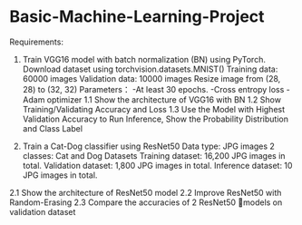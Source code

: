 # Basic-Machine-Learning-Project
Requirements:
1. Train VGG16 model with batch normalization (BN) using PyTorch.
Download dataset using torchvision.datasets.MNIST()
Training data: 60000 images
Validation data: 10000 images
Resize image from (28, 28) to (32, 32)
Parameters：
-At least 30 epochs.
-Cross entropy loss
-Adam optimizer
1.1 Show the architecture of VGG16 with BN
1.2 Show Training/Validating Accuracy and Loss
1.3 Use the Model with Highest Validation Accuracy to Run Inference, Show the Probability Distribution and Class Label
   
2. Train a Cat-Dog classifier using ResNet50
Data type: JPG images
2 classes: Cat and Dog
Datasets 
Training dataset: 16,200 JPG images in total.
Validation dataset: 1,800 JPG images in total.
Inference dataset: 10 JPG images in total.

2.1 Show the architecture of ResNet50 model
2.2 Improve ResNet50 with Random-Erasing
2.3 Compare the accuracies of 2 ResNet50 models on validation dataset






